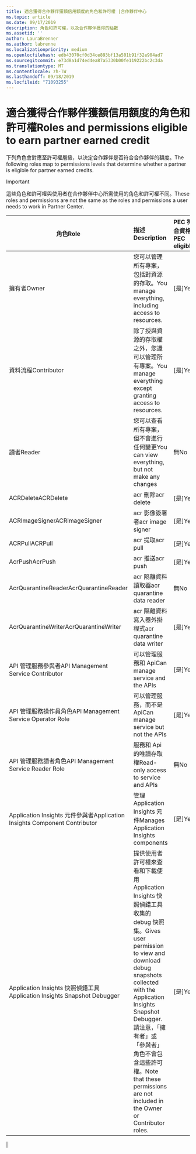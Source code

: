 ```yaml
---
title: 適合獲得合作夥伴獲額信用額度的角色和許可權 |合作夥伴中心
ms.topic: article
ms.date: 09/17/2019
description: 角色和許可權，以及合作夥伴獲得的點數
ms.assetid: ''
author: LauraBrenner
ms.author: labrenne
ms.localizationpriority: medium
ms.openlocfilehash: edb43070cf0d34ce893bf13a501b91f32e904ad7
ms.sourcegitcommit: e73d8a1d74ed4ea87a5330b00fe119222bc2c3da
ms.translationtype: MT
ms.contentlocale: zh-TW
ms.lasthandoff: 09/18/2019
ms.locfileid: "71093255"
---
```

# <a name="roles-and-permissions-eligible-to-earn-partner-earned-credit"></a><span data-ttu-id="54dad-103">適合獲得合作夥伴獲額信用額度的角色和許可權</span><span class="sxs-lookup"><span data-stu-id="54dad-103">Roles and permissions eligible to earn partner earned credit</span></span>

<span data-ttu-id="54dad-104">下列角色會對應至許可權層級，以決定合作夥伴是否符合合作夥伴的額度。</span><span class="sxs-lookup"><span data-stu-id="54dad-104">The following roles map to permissions levels that determine whether a partner is eligible for partner earned credits.</span></span>

>[!Important]
><span data-ttu-id="54dad-105">這些角色和許可權與使用者在合作夥伴中心所需使用的角色和許可權不同。</span><span class="sxs-lookup"><span data-stu-id="54dad-105">These roles and permissions are not the same as the roles and permissions a user needs to work in Partner Center.</span></span>

|<span data-ttu-id="54dad-106">**角色**</span><span class="sxs-lookup"><span data-stu-id="54dad-106">**Role**</span></span>   |<span data-ttu-id="54dad-107">**描述**</span><span class="sxs-lookup"><span data-stu-id="54dad-107">**Description**</span></span>   |<span data-ttu-id="54dad-108">**PEC 符合資格**</span><span class="sxs-lookup"><span data-stu-id="54dad-108">**PEC eligible**</span></span>   |
|-----------------|:------------------|:--------------|
|<span data-ttu-id="54dad-109">擁有者</span><span class="sxs-lookup"><span data-stu-id="54dad-109">Owner</span></span>  |<span data-ttu-id="54dad-110">您可以管理所有專案，包括對資源的存取。</span><span class="sxs-lookup"><span data-stu-id="54dad-110">You manage everything, including access to resources.</span></span>|<span data-ttu-id="54dad-111">[是]</span><span class="sxs-lookup"><span data-stu-id="54dad-111">Yes</span></span>|
|<span data-ttu-id="54dad-112">資料流程</span><span class="sxs-lookup"><span data-stu-id="54dad-112">Contributor</span></span> |<span data-ttu-id="54dad-113">除了授與資源的存取權之外，您還可以管理所有專案。</span><span class="sxs-lookup"><span data-stu-id="54dad-113">You manage everything except granting access to resources.</span></span>|<span data-ttu-id="54dad-114">[是]</span><span class="sxs-lookup"><span data-stu-id="54dad-114">Yes</span></span>|
|<span data-ttu-id="54dad-115">讀者</span><span class="sxs-lookup"><span data-stu-id="54dad-115">Reader</span></span>|<span data-ttu-id="54dad-116">您可以查看所有專案，但不會進行任何變更</span><span class="sxs-lookup"><span data-stu-id="54dad-116">You can view everything, but not make any changes</span></span>|<span data-ttu-id="54dad-117">無</span><span class="sxs-lookup"><span data-stu-id="54dad-117">No</span></span>|
|<span data-ttu-id="54dad-118">ACRDelete</span><span class="sxs-lookup"><span data-stu-id="54dad-118">ACRDelete</span></span>|<span data-ttu-id="54dad-119">acr 刪除</span><span class="sxs-lookup"><span data-stu-id="54dad-119">acr delete</span></span>|<span data-ttu-id="54dad-120">[是]</span><span class="sxs-lookup"><span data-stu-id="54dad-120">Yes</span></span>|
|<span data-ttu-id="54dad-121">ACRImageSigner</span><span class="sxs-lookup"><span data-stu-id="54dad-121">ACRImageSigner</span></span>|<span data-ttu-id="54dad-122">acr 影像簽署者</span><span class="sxs-lookup"><span data-stu-id="54dad-122">acr image signer</span></span>|<span data-ttu-id="54dad-123">[是]</span><span class="sxs-lookup"><span data-stu-id="54dad-123">Yes</span></span>|
|<span data-ttu-id="54dad-124">ACRPull</span><span class="sxs-lookup"><span data-stu-id="54dad-124">ACRPull</span></span>|<span data-ttu-id="54dad-125">acr 提取</span><span class="sxs-lookup"><span data-stu-id="54dad-125">acr pull</span></span>|<span data-ttu-id="54dad-126">[是]</span><span class="sxs-lookup"><span data-stu-id="54dad-126">Yes</span></span>|
|<span data-ttu-id="54dad-127">AcrPush</span><span class="sxs-lookup"><span data-stu-id="54dad-127">AcrPush</span></span>|<span data-ttu-id="54dad-128">acr 推送</span><span class="sxs-lookup"><span data-stu-id="54dad-128">acr push</span></span>|<span data-ttu-id="54dad-129">[是]</span><span class="sxs-lookup"><span data-stu-id="54dad-129">Yes</span></span>|
|<span data-ttu-id="54dad-130">AcrQuarantineReader</span><span class="sxs-lookup"><span data-stu-id="54dad-130">AcrQuarantineReader</span></span>|<span data-ttu-id="54dad-131">acr 隔離資料讀取器</span><span class="sxs-lookup"><span data-stu-id="54dad-131">acr quarantine data reader</span></span>|<span data-ttu-id="54dad-132">無</span><span class="sxs-lookup"><span data-stu-id="54dad-132">No</span></span>|
|<span data-ttu-id="54dad-133">AcrQuarantineWriter</span><span class="sxs-lookup"><span data-stu-id="54dad-133">AcrQuarantineWriter</span></span>| <span data-ttu-id="54dad-134">acr 隔離資料寫入器外掛程式</span><span class="sxs-lookup"><span data-stu-id="54dad-134">acr quarantine data writer</span></span>|<span data-ttu-id="54dad-135">[是]</span><span class="sxs-lookup"><span data-stu-id="54dad-135">Yes</span></span>|
|<span data-ttu-id="54dad-136">API 管理服務參與者</span><span class="sxs-lookup"><span data-stu-id="54dad-136">API Management Service Contributor</span></span>|<span data-ttu-id="54dad-137">可以管理服務和 Api</span><span class="sxs-lookup"><span data-stu-id="54dad-137">Can manage service and the APIs</span></span>|<span data-ttu-id="54dad-138">[是]</span><span class="sxs-lookup"><span data-stu-id="54dad-138">Yes</span></span>|
|<span data-ttu-id="54dad-139">API 管理服務操作員角色</span><span class="sxs-lookup"><span data-stu-id="54dad-139">API Management Service Operator Role</span></span>|<span data-ttu-id="54dad-140">可以管理服務，而不是 Api</span><span class="sxs-lookup"><span data-stu-id="54dad-140">Can manage service but not the APIs</span></span>|<span data-ttu-id="54dad-141">[是]</span><span class="sxs-lookup"><span data-stu-id="54dad-141">Yes</span></span>|
|<span data-ttu-id="54dad-142">API 管理服務讀者角色</span><span class="sxs-lookup"><span data-stu-id="54dad-142">API Management Service Reader Role</span></span>|<span data-ttu-id="54dad-143">服務和 Api 的唯讀存取權</span><span class="sxs-lookup"><span data-stu-id="54dad-143">Read-only access to service and APIs</span></span>|<span data-ttu-id="54dad-144">無</span><span class="sxs-lookup"><span data-stu-id="54dad-144">No</span></span>|
|<span data-ttu-id="54dad-145">Application Insights 元件參與者</span><span class="sxs-lookup"><span data-stu-id="54dad-145">Application Insights Component Contributor</span></span>|<span data-ttu-id="54dad-146">管理 Application Insights 元件</span><span class="sxs-lookup"><span data-stu-id="54dad-146">Manages Application Insights components</span></span>|<span data-ttu-id="54dad-147">[是]</span><span class="sxs-lookup"><span data-stu-id="54dad-147">Yes</span></span>|
|<span data-ttu-id="54dad-148">Application Insights 快照偵錯工具</span><span class="sxs-lookup"><span data-stu-id="54dad-148">Application Insights Snapshot Debugger</span></span>|<span data-ttu-id="54dad-149">提供使用者許可權來查看和下載使用 Application Insights 快照偵錯工具收集的 debug 快照集。</span><span class="sxs-lookup"><span data-stu-id="54dad-149">Gives user permission to view and download debug snapshots collected with the Application Insights Snapshot Debugger.</span></span> <span data-ttu-id="54dad-150">請注意，「擁有者」或「參與者」角色不會包含這些許可權。</span><span class="sxs-lookup"><span data-stu-id="54dad-150">Note that these permissions are not included in the Owner or Contributor roles.</span></span>|<span data-ttu-id="54dad-151">[是]</span><span class="sxs-lookup"><span data-stu-id="54dad-151">Yes</span></span>|
|